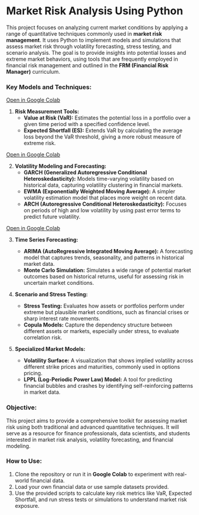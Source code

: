 # **Market Risk Analysis Using Python**

This project focuses on analyzing current market conditions by applying a range of quantitative techniques commonly used in **market risk management**. It uses Python to implement models and simulations that assess market risk through volatility forecasting, stress testing, and scenario analysis. The goal is to provide insights into potential losses and extreme market behaviors, using tools that are frequently employed in financial risk management and outlined in the **FRM (Financial Risk Manager)** curriculum.

### **Key Models and Techniques:**

[Open in Google Colab](https://colab.research.google.com/drive/1x1DheDuOIlfhXjMB-J1udnIdkyHhJwmb?authuser=0#scrollTo=7i_UZWKFdgbx)

1. **Risk Measurement Tools:**
   - **Value at Risk (VaR):** Estimates the potential loss in a portfolio over a given time period with a specified confidence level.
   - **Expected Shortfall (ES):** Extends VaR by calculating the average loss beyond the VaR threshold, giving a more robust measure of extreme risk.

[Open in Google Colab](https://colab.research.google.com/drive/1r55cnx2eZA2TEpSh2veKvdMPF-fyBv8G?authuser=0#scrollTo=W9b89ACiXP57)

2. **Volatility Modeling and Forecasting:**
   - **GARCH (Generalized Autoregressive Conditional Heteroskedasticity):** Models time-varying volatility based on historical data, capturing volatility clustering in financial markets.
   - **EWMA (Exponentially Weighted Moving Average):** A simpler volatility estimation model that places more weight on recent data.
   - **ARCH (Autoregressive Conditional Heteroskedasticity):** Focuses on periods of high and low volatility by using past error terms to predict future volatility.

[Open in Google Colab](https://colab.research.google.com/drive/19hvMETSOF9nCL1rpsNiE6J15GcqxuomM#scrollTo=HNa-OytPN920)

3. **Time Series Forecasting:**
   - **ARIMA (AutoRegressive Integrated Moving Average):** A forecasting model that captures trends, seasonality, and patterns in historical market data.
   - **Monte Carlo Simulation:** Simulates a wide range of potential market outcomes based on historical returns, useful for assessing risk in uncertain market conditions.

4. **Scenario and Stress Testing:**
   - **Stress Testing:** Evaluates how assets or portfolios perform under extreme but plausible market conditions, such as financial crises or sharp interest rate movements.
   - **Copula Models:** Capture the dependency structure between different assets or markets, especially under stress, to evaluate correlation risk.

5. **Specialized Market Models:**
   - **Volatility Surface:** A visualization that shows implied volatility across different strike prices and maturities, commonly used in options pricing.
   - **LPPL (Log-Periodic Power Law) Model:** A tool for predicting financial bubbles and crashes by identifying self-reinforcing patterns in market data.

### **Objective:**
This project aims to provide a comprehensive toolkit for assessing market risk using both traditional and advanced quantitative techniques. It will serve as a resource for finance professionals, data scientists, and students interested in market risk analysis, volatility forecasting, and financial modeling.

### **How to Use:**
1. Clone the repository or run it in **Google Colab** to experiment with real-world financial data.
2. Load your own financial data or use sample datasets provided.
3. Use the provided scripts to calculate key risk metrics like VaR, Expected Shortfall, and run stress tests or simulations to understand market risk exposure.
